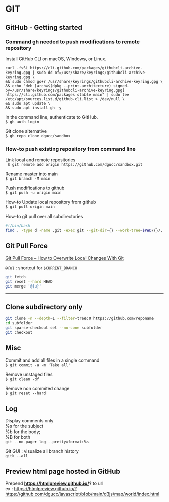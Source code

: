 # GIT

## GitHub - Getting started

### Command gh needed to push modifications to remote repository  
Install GitHub CLI on macOS, Windows, or Linux.  

```
curl -fsSL https://cli.github.com/packages/githubcli-archive-keyring.gpg | sudo dd of=/usr/share/keyrings/githubcli-archive-keyring.gpg \
&& sudo chmod go+r /usr/share/keyrings/githubcli-archive-keyring.gpg \
&& echo "deb [arch=$(dpkg --print-architecture) signed-by=/usr/share/keyrings/githubcli-archive-keyring.gpg] https://cli.github.com/packages stable main" | sudo tee /etc/apt/sources.list.d/github-cli.list > /dev/null \
&& sudo apt update \
&& sudo apt install gh -y
```

In the command line, authenticate to GitHub.  
`$ gh auth login`  

Git clone alternative  
`$ gh repo clone dgucc/sandbox`  

### How-to push existing repository from command line  

Link local and remote repositories  
` $ git remote add origin https://github.com/dgucc/sandbox.git`  

Rename master into main  
`$ git branch -M main`  

Push modifications to github  
`$ git push -u origin main`  

How-to Update local repository from github  
`$ git pull origin main`  

How-to git pull over all subdirectories  
```bash
#!/bin/bash
find . -type d -name .git -exec git --git-dir={} --work-tree=$PWD/{}/.. pull origin main \;
```

## Git Pull Force

[Git Pull Force – How to Overwrite Local Changes With Git](https://www.freecodecamp.org/news/git-pull-force-how-to-overwrite-local-changes-with-git/)

`@{u}` : shortcut for `$CURRENT_BRANCH`  

```bash
git fetch
git reset --hard HEAD
git merge '@{u}'
```

---

## Clone subdirectory only

```bash
git clone -n --depth=1 --filter=tree:0 https://github.com/reponame
cd subfolder
git sparse-checkout set --no-cone subfolder
git checkout
```

## Misc

Commit and add all files in a single command  
`$ git commit -a -m 'Take all'`  

Remove unstaged files  
`$ git clean -df`  

Remove non commited change  
`$ git reset --hard`  

## Log

Display comments only  
%s for the subject  
%b for the body;  
%B for both  
`git --no-pager log --pretty=format:%s` 

Git GUI : visualize all branch history  
`gitk --all` 

## Preview html page hosted in GitHub
Prepend **https://htmlpreview.github.io/?**  to url  
ex : https://htmlpreview.github.io/?https://github.com/dgucc/javascript/blob/main/d3js/map/world/index.html    
